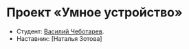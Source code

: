 # Проект «Умное устройство»

* Студент: [Василий Чеботарев](https://up.htmlacademy.ru/adaptive/24/user/1834003).
* Наставник: [Наталья Зотова]
